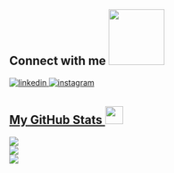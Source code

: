 <h2> Connect with me <img src='https://raw.githubusercontent.com/ShahriarShafin/ShahriarShafin/main/Assets/handshake.gif' width="100px"> </h2>
<a href="https://linkedin.com/in/lalit-patel-06871b20b" target="_blank">
<img src=https://img.shields.io/badge/linkedin-%231E77B5.svg?&style=for-the-badge&logo=linkedin&logoColor=white alt=linkedin style="margin-bottom: 5px;" />
</a>
<a href="https://instagram.com/lalit.patel_" target="_blank">
<img src=https://img.shields.io/badge/instagram-%23000000.svg?&style=for-the-badge&logo=instagram&logoColor=white alt=instagram style="margin-bottom: 5px;" />


<h2> My GitHub Stats <img src='https://media1.giphy.com/media/du3J3cXyzhj75IOgvA/giphy.gif?cid=ecf05e47x2g034i9pzwtzzsd3xgg2w9nr94t4tflbbgo3008&rid=giphy.gif' width='32px'> </h2>

<a href="https://github.com/anuraghazra/github-readme-stats">
<img src="https://github-readme-stats.vercel.app/api?username=lalit-patel&count_private=true&show_icons=true&theme=radical" />
</a>
<br>
<a href="https://github.com/anuraghazra/convoychat">
<img src="https://github-readme-stats.vercel.app/api/top-langs/?username=lalit-patel&theme=radical" />
</a>
<br>
<a href="https://github.com/anuraghazra/convoychat">
<img src="https://github-readme-streak-stats.herokuapp.com?user=lalit-patel&theme=radical&date_format=M%20j%5B%2C%20Y%5D"/>
</a>
<br>
